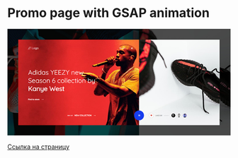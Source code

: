 # Promo page with GSAP animation

![пример страницы](page-example.jpg)

[Ссылка на страницу](https://7oa.github.io/animated-promo/public/)
